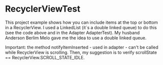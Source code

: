 # RecyclerViewTest
This project example shows how you can include items at the top or bottom in a RecyclerView.
I used a LinkedList (it`s a double linked queue) to do this (see the code above and in the Adapter AdapterTest). 
My husband Anderson Berlim Melo gave me the idea to use a double linked queue.

Important: the method notifyItemInserted - used in adapter - can't be called while RecyclerView is scrolling. Then, my suggestion is to verify scrollState == RecyclerView.SCROLL_STATE_IDLE.
